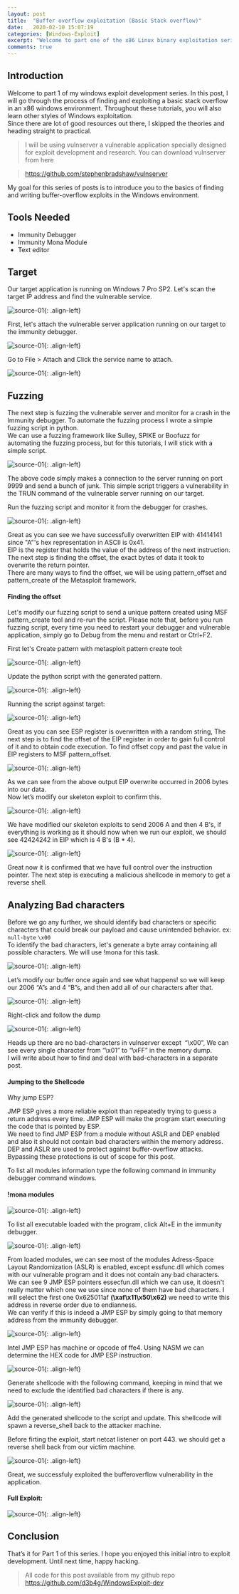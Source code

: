 ```yaml
---
layout: post
title:  "Buffer overflow exploitation (Basic Stack overflow)"
date:   2020-02-10 15:07:19
categories: [Windows-Exploit]
excerpt: "Welcome to part one of the x86 Linux binary exploitation series. In these series of posts, I will cover x86 Linux binary exploitation, from basics to advanced topics."
comments: true
---
```



## Introduction  

Welcome to part 1 of my windows exploit development series. In this post, I will go through the process of finding and exploiting a basic stack overflow in an x86 windows environment. Throughout these tutorials, you will also learn other styles of Windows exploitation.  
Since there are lot of good resources out there, I skipped the theories and heading straight to practical.

> I will be using vulnserver a vulnerable application specially designed for exploit development and research. You can download vulnserver from here
 
> <a href="https://github.com/stephenbradshaw/vulnserver">https://github.com/stephenbradshaw/vulnserver</a>


My goal for this series of posts is to introduce you to the basics of finding and writing buffer-overflow exploits in the Windows environment. 

## Tools Needed  
+ Immunity Debugger  
+ Immunity Mona Module  
+ Text editor

## Target  

Our target application is running on Windows 7 Pro SP2. Let's scan the target IP address and find the vulnerable service.  

![source-01](/img/2-2.png){: .align-left} 

First, let's attach the vulnerable server application running on our target to the immunity debugger. 

![source-01](/img/vulnserver.png){: .align-left} 

Go to File > Attach and Click the service name to attach. 

![source-01](/img/25.png){: .align-left} 

 ## Fuzzing  
 
 The next step is fuzzing the vulnerable server and monitor for a crash in the Immunity debugger. To automate the fuzzing process I wrote a simple fuzzing script in python.  
We can use a fuzzing framework like Sulley, SPIKE or Boofuzz for automating the fuzzing process, but for this tutorials, I will stick with a simple script. 

![source-01](/img/bof-11.PNG){: .align-left} 


The above code simply makes a connection to the server running on port 9999 and send a bunch of junk. This simple script triggers a vulnerability in the TRUN command of the vulnerable server running on our target. 

Run the fuzzing script and monitor it from the debugger for crashes.

![source-01](/img/1-3.png){: .align-left} 

Great as you can see we have successfully overwritten EIP with 41414141 since "A"'s hex representation in ASCII is 0x41.  
EIP is the register that holds the value of the address of the next instruction. The next step is finding the offset, the exact bytes of data it took to overwrite the return pointer.  
There are many ways to find the offset, we will be using pattern\_offset and pattern\_create of the Metasploit framework.

#### Finding the offset  
 
Let's modify our fuzzing script to send a unique pattern created using MSF pattern_create tool and re-run the script. Please note that, before you run fuzzing script, every time you need to restart your debugger and vulnerable application, simply go to Debug from the menu and restart or Ctrl+F2.

First let's Create pattern with metasploit pattern create tool:

![source-01](/img/create_pattern-1.png){: .align-left} 

Update the python script with the generated pattern.

![source-01](/img/bof-12.PNG){: .align-left} 


Running the script against target:

![source-01](/img/overwriteeip_unique.png){: .align-left} 

Great as you can see ESP register is overwritten with a random string, The next step is to find the offset of the EIP register in order to gain full control of it and to obtain code execution. To find offset copy and past the value in EIP registers to MSF pattern_offset.

![source-01](/img/offset.png){: .align-left} 

As we can see from the above output EIP overwrite occurred in 2006 bytes into our data.  
Now let’s modify our skeleton exploit to confirm this.  

![source-01](/img/bof-13.PNG){: .align-left} 


We have modified our skeleton exploits to send 2006 A and then 4 B's, if everything is working as it should now when we run our exploit, we should see 42424242 in EIP which is 4 B's (B * 4). 

![source-01](/img/eip-1024x289.png){: .align-left} 

Great now it is confirmed that we have full control over the instruction pointer. The next step is executing a malicious shellcode in memory to get a reverse shell. 

## Analyzing Bad characters

Before we go any further, we should identify bad characters or specific characters that could break our payload and cause unintended behavior. ex: `null-byte`&nbsp;`\x00`  
To identify the bad characters, let's generate a byte array containing all possible characters. We will use !mona for this task.

![source-01](/img/bytearray-1024x215.png){: .align-left} 

Let’s modify our buffer once again and see what happens! so we will keep our 2006 “A”s and 4 “B”s, and then add all of our characters after that. 

![source-01](/img/bof-14.PNG){: .align-left} 


Right-click and follow the dump

![source-01](/img/followdump.png){: .align-left} 

Heads up there are no bad-characters in vulnserver except &nbsp;“\x00”, We can see every single character from “\x01” to “\xFF” in the memory dump.  
I will write about how to find and deal with bad-characters in a separate post.

#### Jumping to the Shellcode

Why jump ESP?

JMP ESP gives a more reliable exploit than repeatedly trying to guess a return address every time. JMP ESP will make the program start executing the code that is pointed by ESP.  
We need to find JMP ESP from a module without ASLR and DEP enabled and also it should not contain bad characters within the memory address.  
DEP and ASLR are used to protect against buffer-overflow attacks. Bypassing these protections is out of scope for this post. 

To list all modules information type the following command in immunity debugger command windows. 

#### !mona modules

![source-01](/img/4-3.png){: .align-left} 

To list all executable loaded with the program, click Alt+E in the immunity debugger.

![source-01](/img/dll-1024x115.png){: .align-left} 

From loaded modules, we can see most of the modules Adress-Space Layout Randomization (ASLR) is enabled, except essfunc.dll which comes with our vulnerable program and it does not contain any bad characters.  
We can see 9 JMP ESP pointers essecfun.dll which we can use, it doesn't really matter which one we use since none of them have bad characters. I will select the first one 0x625011af **(\xaf\x11\x50\x62)** we need to write this address in reverse order due to endianness.  
We can verify if this is indeed a JMP ESP by simply going to that memory address from the immunity debugger.

![source-01](/img/jmp2-1.png){: .align-left} 

Intel JMP ESP has machine or opcode of ffe4. Using NASM we can determine the HEX code for JMP ESP instruction.

![source-01](/img/jmp.png){: .align-left} 

Generate shellcode with the following command, keeping in mind that we need to exclude the identified bad characters if there is any.

![source-01](/img/a1-1024x42.png){: .align-left} 

Add the generated shellcode to the script and update. This shellcode will spawn a reverse_shell back to the attacker machine.

Before firting the exploit, start netcat listener on port 443. we should get a reverse shell back from our victim machine.

![source-01](/img/shell.png){: .align-left} 

Great, we successfuly exploited the bufferoverflow vulnerability in the application.

#### Full Exploit:

![source-01](/img/bof-16.PNG){: .align-left} 

## Conclusion 
That’s it for Part 1 of this series. I hope you enjoyed this initial intro to exploit development. Until next time, happy hacking.  

   > All code for this post available from my github repo <a href="https://github.com/d3b4g/WindowsExploit-dev">https://github.com/d3b4g/WindowsExploit-dev</a>
  
